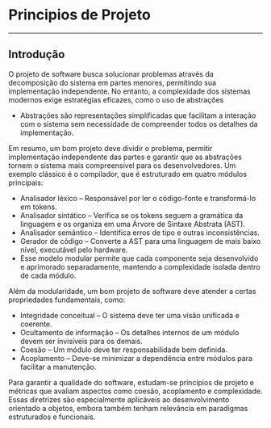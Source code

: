 # Principios de Projeto
------------------

## Introdução
O projeto de software busca solucionar problemas através da decomposição do sistema em partes menores, permitindo sua implementação independente. No entanto, a complexidade dos sistemas modernos exige estratégias eficazes, como o uso de abstrações
- Abstrações são representações simplificadas que facilitam a interação com o sistema sem necessidade de compreender todos os detalhes da implementação.
  
Em resumo, um bom projeto deve dividir o problema, permitir implementação independente das partes e garantir que as abstrações tornem o sistema mais compreensível para os desenvolvedores.
Um exemplo clássico é o compilador, que é estruturado em quatro módulos principais:

- Analisador léxico – Responsável por ler o código-fonte e transformá-lo em tokens.
- Analisador sintático – Verifica se os tokens seguem a gramática da linguagem e os organiza em uma Árvore de Sintaxe Abstrata (AST).
- Analisador semântico – Identifica erros de tipo e outras inconsistências.
- Gerador de código – Converte a AST para uma linguagem de mais baixo nível, executável pelo hardware.
- Esse modelo modular permite que cada componente seja desenvolvido e aprimorado separadamente, mantendo a complexidade isolada dentro de cada módulo.


Além da modularidade, um bom projeto de software deve atender a certas propriedades fundamentais, como:


- Integridade conceitual – O sistema deve ter uma visão unificada e coerente.
- Ocultamento de informação – Os detalhes internos de um módulo devem ser invisíveis para os demais.
- Coesão – Um módulo deve ter responsabilidade bem definida.
- Acoplamento – Deve-se minimizar a dependência entre módulos para facilitar a manutenção.


Para garantir a qualidade do software, estudam-se princípios de projeto e métricas que avaliam aspectos como coesão, acoplamento e complexidade. Essas diretrizes são especialmente aplicáveis ao desenvolvimento orientado a objetos, embora também tenham relevância em paradigmas estruturados e funcionais.
